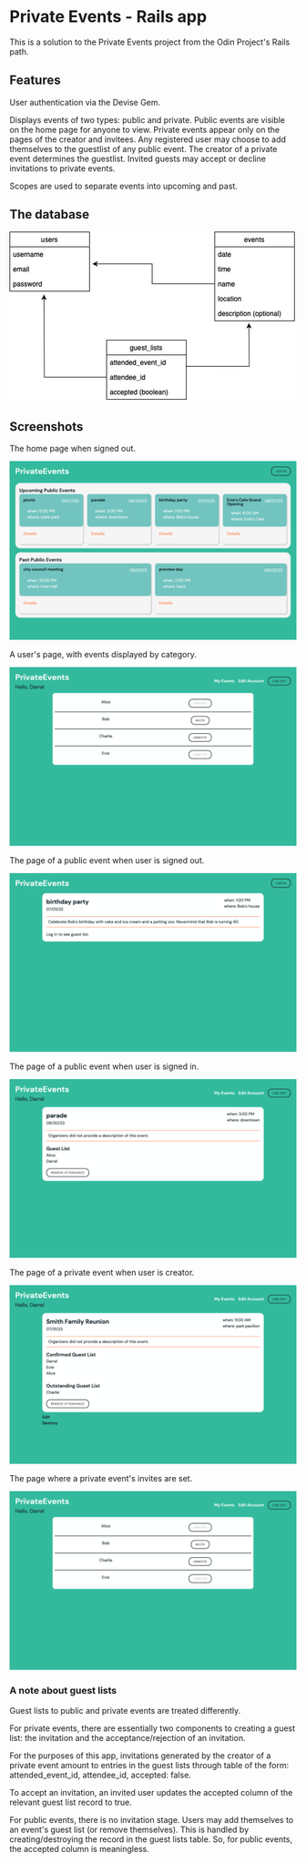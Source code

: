 # Private Events - Rails app

This is a solution to the Private Events project from the Odin Project's Rails path. 

## Features

User authentication via the Devise Gem. 

Displays events of two types: public and private. Public events are visible on the home page for anyone to view. Private events appear only on the pages of the creator and invitees. Any registered user may choose to add themselves to the guestlist of any public event. The creator of a private event determines the guestlist. Invited guests may accept or decline invitations to private events. 

Scopes are used to separate events into upcoming and past. 

## The database

![alt text](readme_resources/db_diagram.jpg "uml diagram of databases")

## Screenshots

The home page when signed out. 

![alt text](readme_resources/events_index.png "home page when signed out")

A user's page, with events displayed by category.

![alt text](readme_resources/user_index.png "a user's page")

The page of a public event when user is signed out.

![alt text](readme_resources/event_show_logged_out.png "event page, logged out view")

The page of a public event when user is signed in.

![alt text](readme_resources/event_show_public_logged_in.png "public event page, logged in")

The page of a private event when user is creator.

![alt text](readme_resources/event_show_private.png "private event page")

The page where a private event's invites are set. 

![alt text](readme_resources/user_index.png "private event invite page")

### A note about guest lists

Guest lists to public and private events are treated differently.

For private events, there are essentially two components to creating a guest list: the invitation and the acceptance/rejection of an invitation. 

For the purposes of this app, invitations generated by the creator of a private event amount to entries in the guest lists through table of the form: attended_event_id, attendee_id, accepted: false.

To accept an invitation, an invited user updates the accepted column of the relevant guest list record to true.  

For public events, there is no invitation stage. Users may add themselves to an event's guest list (or remove themselves). This is handled by creating/destroying the record in the guest lists table. So, for public events, the accepted column is meaningless. 
